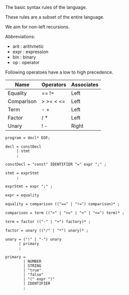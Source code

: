 The basic syntax rules of the language.

These rules are a subset of the entire language.

We aim for non-left recursions.

Abbreviations:
- arit : arithmetic
- expr : expression
- bin  : binary
- op   : operator

Following operatoes have a low to high precedence.

Name       | Operators | Associates
-----------|-----------|-------------
Equality   | == !=     | Left
Comparison | > >= < <= | Left
Term       | - +       | Left
Factor     | / *       | Left
Unary      | ! -       | Right

```ebnf
program = decl* EOF;

decl = constDecl
     | stmt
     ;

constDecl = "const" IDENTIFIER "=" expr ";" ;

stmt = exprStmt
     ;

exprStmt = expr ";" ;

expr = equality

equality = comparison (("==" | "!=") comparison)* ;

comparison = term ((">" | ">=" | "<" | "<=") term)* ;

term = factor (("-" | "+") factory)* ;

factor = unary (("/" | "*") unary)* ;

unary = ("!" | "-") unary
      | primary
      ;

primary =
        | NUMBER
        | STRING 
        | "true"
        | "false"
        | "(" expr ")"
        | IDENTIFIER
        ;
```
